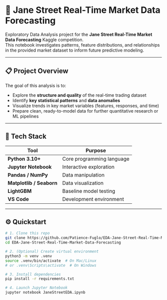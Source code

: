 # 🧠 Jane Street Real-Time Market Data Forecasting

Exploratory Data Analysis project for the **Jane Street Real-Time Market Data Forecasting** Kaggle competition.  
This notebook investigates patterns, feature distributions, and relationships in the provided market dataset to inform future predictive modeling.

---

## 📋 Project Overview

The goal of this analysis is to:
- Explore the **structure and quality** of the real-time trading dataset  
- Identify **key statistical patterns** and **data anomalies**  
- Visualize trends in key market variables (features, responses, and time)  
- Prepare clean, ready-to-model data for further quantitative research or ML pipelines  

---

## 🧰 Tech Stack

| Tool | Purpose |
|------|----------|
| **Python 3.10+** | Core programming language |
| **Jupyter Notebook** | Interactive exploration |
| **Pandas / NumPy** | Data manipulation |
| **Matplotlib / Seaborn** | Data visualization |
| **LightGBM** | Baseline model testing |
| **VS Code** | Development environment |

---

## ⚙️ Quickstart

```bash
# 1. Clone this repo
git clone https://github.com/Patience-Fuglo/EDA-Jane-Street-Real-Time-Market-Data-Forecasting.git
cd EDA-Jane-Street-Real-Time-Market-Data-Forecasting

# 2. (Optional) Create virtual environment
python3 -m venv .venv
source .venv/bin/activate  # On Mac/Linux
# or .venv\Scripts\activate  # On Windows

# 3. Install dependencies
pip install -r requirements.txt

# 4. Launch Jupyter Notebook
jupyter notebook JaneStreetEDA.ipynb

